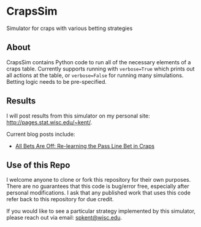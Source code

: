 # CrapsSim

Simulator for craps with various betting strategies

## About

CrapsSim contains Python code to run all of the necessary elements of a craps table.  Currently supports running with `verbose=True` which prints out all actions at the table, or `verbose=False` for running many simulations.  Betting logic needs to be pre-specified.

## Results

I will post results from this simulator on my personal site: http://pages.stat.wisc.edu/~kent/.  

Current blog posts include:
- [All Bets Are Off: Re-learning the Pass Line Bet in Craps](http://pages.stat.wisc.edu/~kent/blog/2019.02.28_Craps_Passline/passline-and-odds.html)


## Use of this Repo

I welcome anyone to clone or fork this repository for their own purposes.  There are no guarantees that this code is bug/error free, especially after personal modifications.  I ask that any published work that uses this code refer back to this repository for due credit.  

If you would like to see a particular strategy implemented by this simulator, please reach out via email: spkent@wisc.edu.  